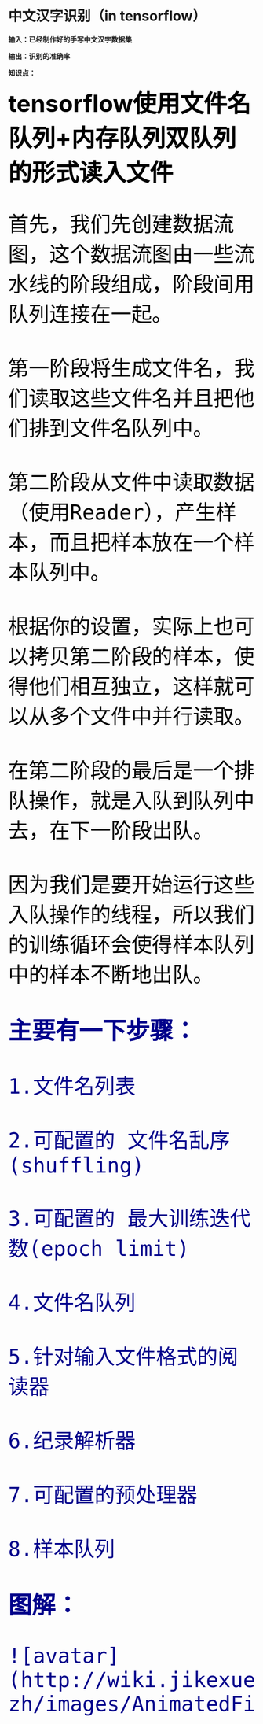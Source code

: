 # 中文汉字识别（in tensorflow）

**输入：已经制作好的手写中文汉字数据集**

**输出：识别的准确率**

**知识点：**

<font size="20" color="black">**tensorflow使用文件名队列+内存队列双队列的形式读入文件**

    首先，我们先创建数据流图，这个数据流图由一些流水线的阶段组成，阶段间用队列连接在一起。

    第一阶段将生成文件名，我们读取这些文件名并且把他们排到文件名队列中。

    第二阶段从文件中读取数据（使用Reader），产生样本，而且把样本放在一个样本队列中。

    根据你的设置，实际上也可以拷贝第二阶段的样本，使得他们相互独立，这样就可以从多个文件中并行读取。

    在第二阶段的最后是一个排队操作，就是入队到队列中去，在下一阶段出队。

    因为我们是要开始运行这些入队操作的线程，所以我们的训练循环会使得样本队列中的样本不断地出队。


<font size="20" color="darkblue">**主要有一下步骤：**

    1.文件名列表

    2.可配置的 文件名乱序(shuffling)

    3.可配置的 最大训练迭代数(epoch limit)

    4.文件名队列

    5.针对输入文件格式的阅读器

    6.纪录解析器

    7.可配置的预处理器

    8.样本队列

**图解：**

    ![avatar](http://wiki.jikexueyuan.com/project/tensorflow-zh/images/AnimatedFileQueues.gif)


